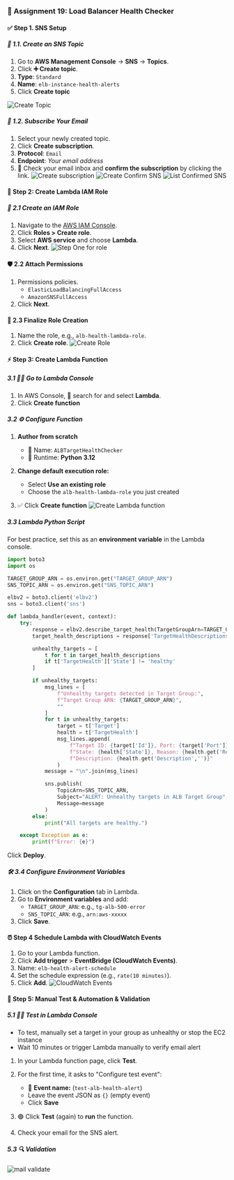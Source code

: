 ### 🚀 **Assignment 19: Load Balancer Health Checker**

#### ✅ Step 1. SNS Setup

##### 📌 1.1. Create an SNS Topic

1. Go to **AWS Management Console** → **SNS** → **Topics**.
2. Click **➕ Create topic**.
3. **Type**: `Standard`
4. **Name**: `elb-instance-health-alerts`
5. Click **Create topic**

![Create Topic](./images/create-topic-sns.png)
##### 📧 1.2. Subscribe Your Email

1. Select your newly created topic.
2. Click **Create subscription**.
3. **Protocol**: `Email`
4. **Endpoint**: *Your email address*
5. 📩 Check your email inbox and **confirm the subscription** by clicking the link.
![Create subscription](./images/create-subscription-sns.png)
![Create Confirm SNS](./images/email-confirm-sns.png)
![List Confirmed SNS](./images/list-confirmed-sns.png)

#### **🔐 Step 2: Create Lambda IAM Role**

##### 🔑 **2.1 Create an IAM Role**

1. Navigate to the [AWS IAM Console](https://console.aws.amazon.com/iam/).
2. Click **Roles > Create role**.
3. Select **AWS service** and choose **Lambda**.
4. Click **Next**.
![Step One for role](../assignment-1/images/role-1.png)
#### 🛡️ **2.2 Attach Permissions**

1. Permissions policies.
    - `ElasticLoadBalancingFullAccess`
    - `AmazonSNSFullAccess`
2. Click **Next**.

#### 📝 **2.3 Finalize Role Creation**

1. Name the role, e.g., `alb-health-lambda-role`.
2. Click **Create role**.
![Create Role](images/create-role.png)

#### ⚡ **Step 3: Create Lambda Function**

##### 3.1 🏃‍♂️ Go to Lambda Console

1. In AWS Console, 🔎 search for and select **Lambda**.
2. Click **Create function**

##### 3.2 ⚙️ Configure Function

1. **Author from scratch**

   * 📝 Name: `ALBTargetHealthChecker`
   * 🐍 Runtime: **Python 3.12**
2. **Change default execution role:**

   * Select **Use an existing role**
   * Choose the `alb-health-lambda-role` you just created
3. ✅ Click **Create function**
![Create Lambda function](images/create-lambda-function.png)

##### 3.3 Lambda Python Script

For best practice, set this as an **environment variable** in the Lambda console.

```python
import boto3
import os

TARGET_GROUP_ARN = os.environ.get("TARGET_GROUP_ARN")
SNS_TOPIC_ARN = os.environ.get("SNS_TOPIC_ARN")

elbv2 = boto3.client('elbv2')
sns = boto3.client('sns')

def lambda_handler(event, context):
    try:
        response = elbv2.describe_target_health(TargetGroupArn=TARGET_GROUP_ARN)
        target_health_descriptions = response['TargetHealthDescriptions']

        unhealthy_targets = [
            t for t in target_health_descriptions 
            if t['TargetHealth']['State'] != 'healthy'
        ]

        if unhealthy_targets:
            msg_lines = [
                f"Unhealthy targets detected in Target Group:",
                f"Target Group ARN: {TARGET_GROUP_ARN}",
                ""
            ]
            for t in unhealthy_targets:
                target = t['Target']
                health = t['TargetHealth']
                msg_lines.append(
                    f"Target ID: {target['Id']}, Port: {target['Port']}, "
                    f"State: {health['State']}, Reason: {health.get('Reason','')}, "
                    f"Description: {health.get('Description','')}"
                )
            message = "\n".join(msg_lines)

            sns.publish(
                TopicArn=SNS_TOPIC_ARN,
                Subject="ALERT: Unhealthy targets in ALB Target Group",
                Message=message
            )
        else:
            print("All targets are healthy.")

    except Exception as e:
        print(f"Error: {e}")
```

Click **Deploy**.

##### 🛠️ **3.4 Configure Environment Variables**

1. Click on the **Configuration** tab in Lambda.
2. Go to **Environment variables** and add:
   * `TARGET_GROUP_ARN`: e.g., `tg-alb-500-error`
   * `SNS_TOPIC_ARN`: e.g., `arn:aws-xxxxx`
3. Click **Save**.

#### **⏰ Step 4 Schedule Lambda with CloudWatch Events**

1. Go to your Lambda function.
2. Click **Add trigger** > **EventBridge (CloudWatch Events)**.
3. Name: `elb-health-alert-schedule`
3. Set the schedule expression (e.g., `rate(10 minutes)`).
4. Click **Add**.
![CloudWatch Events](images/cloudWatch-events.png)

#### **🧪 Step 5: Manual Test & Automation & Validation**
##### 5.1 🧑‍🔬 Test in Lambda Console
- To test, manually set a target in your group as unhealthy or stop the EC2 instance
- Wait 10 minutes or trigger Lambda manually to verify email alert

1. In your Lambda function page, click **Test**.
2. For the first time, it asks to "Configure test event":

   * 📝 **Event name:** (`test-alb-health-alert`)
   - Leave the event JSON as `{}` (empty event)
   * Click **Save**
3. 🟢 Click **Test** (again) to **run** the function.
4. Check your email for the SNS alert.

##### 5.3 🔍 Validation
![mail validate](images/mail-validate.png)
